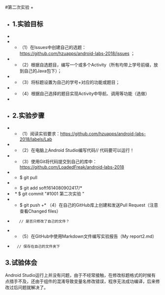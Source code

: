 #第二次实验
+ 
+ ## 1.实验目标
+ 
+ * （1）在Issues中创建自己的选题：https://github.com/hzuapps/android-labs-2018/issues ；
+ * （2）根据自选题目，编写一个或多个Activity（所有均带上学号前缀，放到自己的Java包下）；
+ * （3）将标题设置为自己的学号+对应的功能或题目；
+ * （4）根据自己选择的题目实现Activity中导航、调用等功能（选做）
+ 
+ ## 2.实验步骤
+ * （1）阅读实验要求：https://github.com/hzuapps/android-labs-2018/labels/Lab
+ * （2）在电脑上Android Studio编写代码// 代码要可以运行！
+ * （3）使用Git将代码提交到自己的库中：https://github.com/LoadedFreak/android-labs-2018
+   *  $ git pull
+   *  $ git add soft1614080902417/* 
+   *  $ git commit "#1001 第二次实验 "
+   *  $ git push
+*  （4）在自己的GitHub库上创建和发送Pull Request（注意查看Changed files）
+        // 是否只修改了自己的文件？
+ * （5）在GitHub中使用Markdown文件编写实验报告（My report2.md）
+       // 保存在自己的文件夹下



## 3.试验体会
Android Studio运行上并没有问题，由于不经常接触，在修改标题格式的时候有点措手不及，还由于组件的混淆导致变量名修改错误，程序无法成功编译，后来修改过后问题就解决了。

